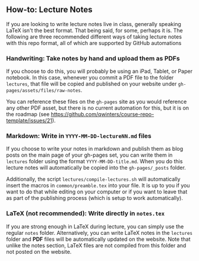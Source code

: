 ## How-to: Lecture Notes

If you are looking to write lecture notes live in class, generally speaking LaTeX isn't the best format. That being said, for some, perhaps it is. The following are three recommended different ways of taking lecture notes with this repo format, all of which are supported by GitHub automations

### Handwriting: Take notes by hand and upload them as PDFs

If you choose to do this, you will probably be using an iPad, Tablet, or Paper notebook. In this case,  whenever you commit a PDF file to the folder `lectures`, that file will be copied and published on your website under `gh-pages/assets/files/raw-notes`. 

You can reference these files on the `gh-pages` site as you would reference any other PDF asset, but  there is no current automation for this, but it is on the roadmap (see https://github.com/qwinters/course-repo-template/issues/21).
### Markdown: Write in `YYYY-MM-DD-lectureNN.md` files

If you choose to write your notes in markdown and publish them as blog posts on the main page of your gh-pages set, you can write them in `lectures` folder using the format `YYYY-MM-DD-title.md`. When you do this lecture notes will automatically be copied into the `gh-pages/_posts` folder. 

Additionally, the script `lectures/compile-lectures.sh` will automatically insert the macros in `common/preamble.tex` into your file. It is up to you if you want to do that while editing on your computer or if you want to leave that as part of the publishing process (which is setup to work automatically). 
### LaTeX (not recommended): Write directly in `notes.tex`

If you are strong enough in LaTeX during lecture, you can simply use the regular `notes` folder. Alternatively, you can write LaTeX notes in the `lectures` folder and **PDF** files will be automatically updated on the website. Note that unlike the notes section, LaTeX files are not compiled from this folder and not posted on the website. 
